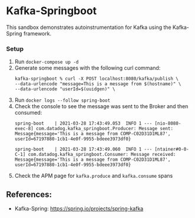# Kafka-Springboot
This sandbox demonstrates autoinstrumentation for Kafka using the Kafka-Spring framework.
### Setup
1. Run `docker-compose up -d`
2. Generate some messages with the following curl command:
    ```
    kafka-springboot % curl -X POST localhost:8080/kafka/publish \
    --data-urlencode "message=This is a message from $(hostname)" \
    --data-urlencode "userId=$(uuidgen)" \
    ```
3. Run `docker logs --follow spring-boot`
4. Check the console to see the message was sent to the Broker and then consumed:
    ```
    spring-boot    | 2021-03-28 17:43:49.053  INFO 1 --- [nio-8080-exec-8] com.datadog.kafka_springboot.Producer: Message sent: Message{message='This is a message from COMP-C02D31D1ML87', userId=67197880-1cb1-4e0f-9955-bdeee3973df0}
    
    spring-boot    | 2021-03-28 17:43:49.060  INFO 1 --- [ntainer#0-0-C-1] com.datadog.kafka_springboot.Consumer: Message received: Message{message='This is a message from COMP-C02D31D1ML87', userId=67197880-1cb1-4e0f-9955-bdeee3973df0}
    ```
5. Check the APM page for `kafka.produce` and `kafka.consume` spans
## References:
- Kafka-Spring: https://spring.io/projects/spring-kafka

